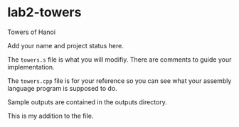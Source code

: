 # lab2-towers
Towers of Hanoi

Add your name and project status here.

The ``towers.s`` file is what you will modifiy. There are comments
to guide your implementation.

The ``towers.cpp`` file is for your reference so you can see what your
assembly language program is supposed to do.

Sample outputs are contained in the outputs directory.

This is my addition to the file.
